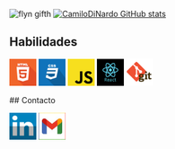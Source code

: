 
![flyn gifth](https://user-images.githubusercontent.com/94394836/167641982-c3e4750f-6db4-4bca-8885-269fe6c7aa7a.gif)
[![CamiloDiNardo GitHub stats](https://github-readme-stats.vercel.app/api?username=CamiloDiNardo)](https://github.com/CamiloDiNardo/github-readme-stats)

## Habilidades

<p>
<img width="48" src="https://raw.githubusercontent.com/neduardoaguirre/neduardoaguirre/master/img/html5.png">
<img width="48" src="https://raw.githubusercontent.com/neduardoaguirre/neduardoaguirre/master/img/css3.png"> 
<img width="48" src="https://raw.githubusercontent.com/neduardoaguirre/neduardoaguirre/master/img/js.png"> 
<img width="48" src="https://raw.githubusercontent.com/neduardoaguirre/neduardoaguirre/master/img/react.png">
<img width="48" src="https://raw.githubusercontent.com/neduardoaguirre/neduardoaguirre/master/img/git.png">
</p>
## Contacto

<a target="_blank" href="https://www.linkedin.com/in/CamiloDiNardo/"><img width="48" src="https://raw.githubusercontent.com/neduardoaguirre/neduardoaguirre/master/img/linkedin.png"></a>
<a target="_blank" href="camilodinardo@hotmail.com"><img width="48" src="https://raw.githubusercontent.com/neduardoaguirre/neduardoaguirre/master/img/gmail.png"></a>
